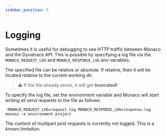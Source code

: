 ```yaml
---
sidebar_position: 5
---
```


# Logging

Sometimes it is useful for debugging to see HTTP traffic between Monaco and the Dynatrace API. This is possible by specifying a log file via the `MONACO_REQUEST_LOG` and `MONACO_RESPONSE_LOG` env variables.

The specified file can be relative or absolute. If relative, then it will be located relative to the current working dir.

> :warning: If the file already exists, it will get **truncated!**

To specify the log file, set the environment variable and Monaco will start writing all send requests to the file as follows:

```
 MONACO_REQUEST_LOG=request.log MONACO_RESPONSE_LOG=response.log monaco -e environment project
```

The content of multipart post requests is currently not logged. This is a known limitation.